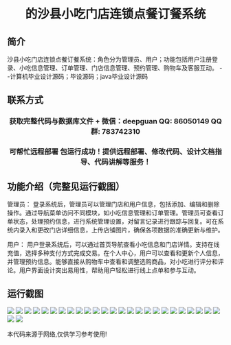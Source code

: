 <p><h1 align="center">的沙县小吃门店连锁点餐订餐系统</h1></p>

## 简介
沙县小吃门店连锁点餐订餐系统：角色分为管理员、用户；功能包括用户注册登录、小吃信息管理、订单管理、门店信息管理、预约管理、购物车及客服互动。    --计算机毕业设计源码；毕设源码；java毕业设计源码


## 联系方式
<p><h3 align="center">获取完整代码与数据库文件 + 微信：deepguan QQ: 86050149 QQ群: 783742310</h3></p>
<p><h3 align="center">可帮忙远程部署 包运行成功！提供远程部署、修改代码、设计文档指导、代码讲解等服务！</h3></p>

## 功能介绍（完整见运行截图）
管理员： 登录系统后，管理员可以管理门店和用户信息，包括添加、编辑和删除操作。通过导航菜单访问不同模块，如小吃信息管理和订单管理。管理员可查看订单状态，处理预约信息，进行系统管理设置，对留言记录进行跟踪与回复。可在系统内录入和更改门店详细信息，上传店铺图片，确保各项数据的准确更新与维护。

用户： 用户登录系统后，可以通过首页导航查看小吃信息和门店详情。支持在线充值，选择多种支付方式完成交易。在个人中心，用户可以查看和更新个人信息，并管理预约信息。能够直接从购物车中查看和调整选购商品，对小吃进行评分和评论。用户界面设计突出易用性，帮助用户轻松进行线上点单和参与互动。


## 运行截图
![](img/001.jpg)
![](img/002.jpg)
![](img/003.jpg)
![](img/004.jpg)
![](img/005.jpg)
![](img/006.jpg)
![](img/007.jpg)
![](img/008.jpg)
![](img/009.jpg)
![](img/010.jpg)
![](img/011.jpg)
![](img/012.jpg)
![](img/013.jpg)
![](img/014.jpg)
![](img/015.jpg)
![](img/016.jpg)
![](img/017.jpg)
![](img/018.jpg)
![](img/019.jpg)
![](img/020.jpg)
![](img/021.jpg)
![](img/022.jpg)
![](img/023.jpg)
![](img/024.jpg)
![](img/025.jpg)
![](img/026.jpg)
![](img/027.jpg)

<p>本代码来源于网络,仅供学习参考使用!</p>
